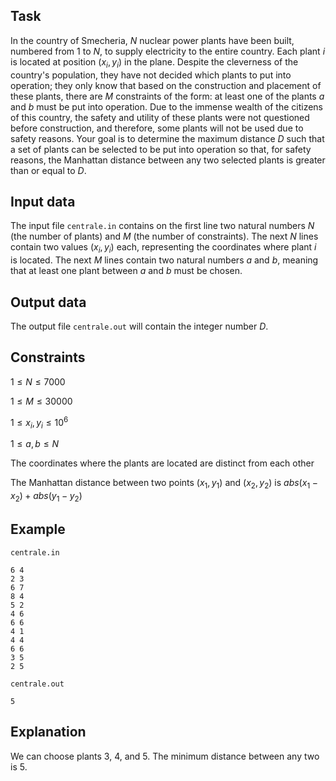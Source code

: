 ## Task

In the country of Smecheria, $N$ nuclear power plants have been built, numbered from $1$ to $N$, to supply electricity to the entire country. Each plant $i$ is located at position $(x_i, y_i)$ in the plane. Despite the cleverness of the country's population, they have not decided which plants to put into operation; they only know that based on the construction and placement of these plants, there are $M$ constraints of the form: at least one of the plants $a$ and $b$ must be put into operation. Due to the immense wealth of the citizens of this country, the safety and utility of these plants were not questioned before construction, and therefore, some plants will not be used due to safety reasons. Your goal is to determine the maximum distance $D$ such that a set of plants can be selected to be put into operation so that, for safety reasons, the Manhattan distance between any two selected plants is greater than or equal to $D$.

## Input data

The input file `centrale.in` contains on the first line two natural numbers $N$ (the number of plants) and $M$ (the number of constraints). The next $N$ lines contain two values $(x_i, y_i)$ each, representing the coordinates where plant $i$ is located. The next $M$ lines contain two natural numbers $a$ and $b$, meaning that at least one plant between $a$ and $b$ must be chosen.

## Output data

The output file `centrale.out` will contain the integer number $D$.

## Constraints

$1 \leq N \leq 7000$

$1 \leq M \leq 30000$

$1 \leq x_i, y_i \leq 10^6$

$1 \leq a, b \leq N$

The coordinates where the plants are located are distinct from each other

The Manhattan distance between two points $(x_1, y_1)$ and $(x_2, y_2)$ is $abs(x_1 - x_2) + abs(y_1 - y_2)$

## Example

`centrale.in` 
```
6 4
2 3
6 7
8 4
5 2
4 6
6 6
4 1
4 4
6 6
3 5
2 5
```

`centrale.out`
```
5
```

## Explanation

We can choose plants $3$, $4$, and $5$. The minimum distance between any two is $5$.